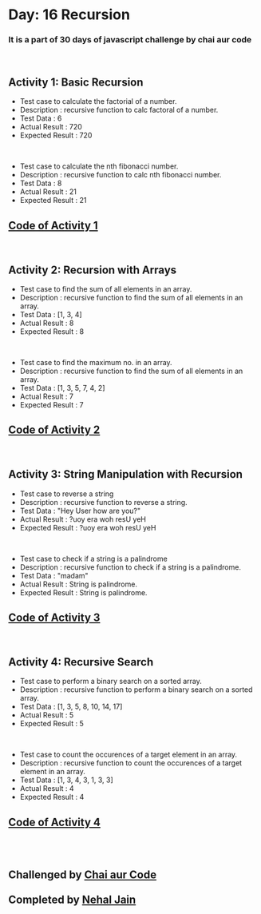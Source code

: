 # Day: 16 Recursion
### It is a part of 30 days of javascript challenge by chai aur code

<br>

## Activity 1: Basic Recursion
- Test case to calculate the factorial of a number.
- Description : recursive function to calc factoral of a number. 
- Test Data : 6
- Actual Result : 720  
- Expected Result : 720

<br>

- Test case to calculate the nth fibonacci number.
- Description : recursive function to calc nth fibonacci number. 
- Test Data : 8
- Actual Result : 21   
- Expected Result : 21


## [Code of Activity 1](./Task_1_and_2.js)

<br>

## Activity 2: Recursion with Arrays
- Test case to find the sum of all elements in an array.
- Description : recursive function to find the sum of all elements in an array. 
- Test Data : [1, 3, 4]
- Actual Result : 8   
- Expected Result : 8

<br>

- Test case to find the maximum no. in an array.
- Description : recursive function to find the sum of all elements in an array. 
- Test Data : [1, 3, 5, 7, 4, 2]
- Actual Result : 7   
- Expected Result : 7

## [Code of Activity 2](./Task_3_and_4.js)

<br>

## Activity 3: String Manipulation with Recursion
- Test case to reverse a string
- Description : recursive function to reverse a string. 
- Test Data : "Hey User how are you?"
- Actual Result : ?uoy era woh resU yeH   
- Expected Result : ?uoy era woh resU yeH

<br>

- Test case to check if a string is a palindrome
- Description : recursive function to check if a string is a palindrome. 
- Test Data : "madam"
- Actual Result : String is palindrome.    
- Expected Result : String is palindrome. 


## [Code of Activity 3](./Task_5_and_6.js)

<br>

## Activity 4: Recursive Search
- Test case to perform a binary search on a sorted array.
- Description : recursive function to perform a binary search on a sorted array. 
- Test Data : [1, 3, 5, 8, 10, 14, 17]
- Actual Result : 5  
- Expected Result : 5

<br>

- Test case to count the occurences of a target element in an array.
- Description : recursive function to count the occurences of a target element in an array. 
- Test Data : [1, 3, 4, 3, 1, 3, 3]
- Actual Result : 4
- Expected Result : 4


## [Code of Activity 4](./Task_7_and_8.js)

<br>
<br>

## Challenged by [Chai aur Code](https://github.com/hiteshchoudhary)<br> <br>Completed by [Nehal Jain](https://github.com/thebraudalf)